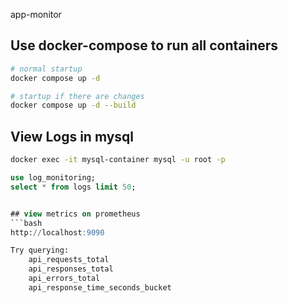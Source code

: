  app-monitor

## Use docker-compose to run all containers
```bash
# normal startup
docker compose up -d

# startup if there are changes
docker compose up -d --build
```

## View Logs in mysql
```bash
docker exec -it mysql-container mysql -u root -p
```
```sql
use log_monitoring;
select * from logs limit 50;


## view metrics on prometheus
```bash
http://localhost:9090

Try querying:
    api_requests_total
    api_responses_total
    api_errors_total
    api_response_time_seconds_bucket
```
